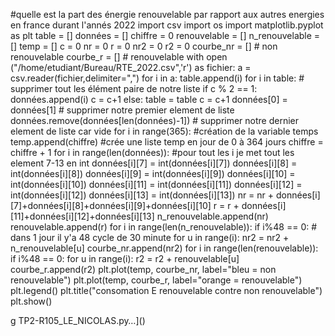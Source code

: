#quelle est la part des énergie renouvelable par rapport aux autres energies en france durant l'annés 2022
import csv 
import os
import matplotlib.pyplot as plt
table = []
données = []
chiffre = 0 
renouvelable = []
n_renouvelable = []
temp = []
c = 0
nr = 0
r = 0
nr2 = 0
r2 = 0
courbe_nr  = [] #  non renouvelable
courbe_r  = [] # renouvelable
with open ("/home/etudiant/Bureau/RTE_2022.csv",'r') as fichier:
	a = csv.reader(fichier,delimiter=",")
	for i in a:
		table.append(i)
for i in table: # supprimer tout les élément paire de notre liste 
	if c % 2 == 1:
		données.append(i)
		c = c+1
	else:
		table = table
		c = c+1
données[0] = données[1] # supprimer notre premier element de liste
données.remove(données[len(données)-1]) # supprimer notre dernier element de liste car vide
for i in range(365): 	#création de la variable temps
	temp.append(chiffre) #crée une liste temp en jour de 0 à 364 jours
	chiffre = chiffre + 1
for i in range(len(données)):  #pour tout les i je met tout les element 7-13 en int
	données[i][7] = int(données[i][7])
	données[i][8] = int(données[i][8])
	données[i][9] = int(données[i][9])
	données[i][10] = int(données[i][10])
	données[i][11] = int(données[i][11])
	données[i][12] = int(données[i][12])
	données[i][13] = int(données[i][13])
	nr = nr + données[i][7]+données[i][8]+données[i][9]+données[i][10] 
	r = r + données[i][11]+données[i][12]+données[i][13]
	n_renouvelable.append(nr) 
	renouvelable.append(r)
for i in range(len(n_renouvelable)):
	if i%48 == 0: # dans 1 jour il y'a 48 cycle de 30 minute
		for u in range(i):
			nr2 = nr2 + n_renouvelable[u]
		courbe_nr.append(nr2)
for i in range(len(renouvelable)):
	if i%48 == 0:
		for u in range(i):
			r2 = r2 + renouvelable[u]
		courbe_r.append(r2)
plt.plot(temp, courbe_nr, label="bleu = non renouvelable")
plt.plot(temp, courbe_r, label="orange = renouvelable")
plt.legend()
plt.title("consomation E renouvelable contre non renouvelable")
plt.show()

		
	
g TP2-R105_LE_NICOLAS.py…]()
